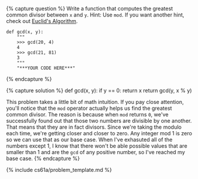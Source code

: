 {% capture question %}
Write a function that computes the greatest common divisor between `x` and `y`. Hint: Use `mod`. If you want another hint, check out [Euclid's Algorithm](http://en.wikipedia.org/wiki/Euclidean_algorithm).

    def gcd(x, y):
        """
        >>> gcd(20, 4)
        4
        >>> gcd(21, 81)
        3
        """
        "***YOUR CODE HERE***"
{% endcapture %}

{% capture solution %}
    def gcd(x, y):
        if y == 0:
            return x
        return gcd(y, x % y)

This problem takes a little bit of math intuition. If you pay close attention, you'll notice that the `mod` operator actually helps us find the greatest common divisor. The reason is because when `mod` returns `0`, we've successfully found out that those two numbers are divisible by one another. That means that they are in fact divisors. Since we're taking the modulo each time, we're getting closer and closer to zero. Any integer mod 1 is zero so we can use that as our base case. When I've exhasuted all of the numbers except 1, I know that there won't be able possible values that are smaller than 1 and are the `gcd` of any positive number, so I've reached my base case.
{% endcapture %}

{% include cs61a/problem_template.md %}
